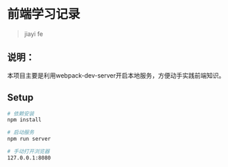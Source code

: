 # 前端学习记录
> jiayi fe

## 说明：

本项目主要是利用webpack-dev-server开启本地服务，方便动手实践前端知识。

## Setup

```bash
# 依赖安装
npm install

# 启动服务
npm run server

# 手动打开浏览器
127.0.0.1:8080

```


